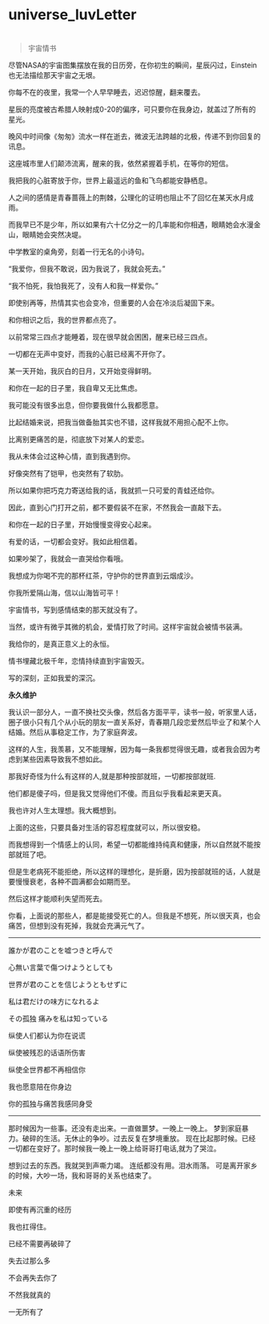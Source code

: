 # universe_luvLetter
# 
> 宇宙情书

尽管NASA的宇宙图集摆放在我的日历旁，在你初生的瞬间，星辰闪过，Einstein也无法描绘那天宇宙之无垠。

你每不在的夜里，我常一个人早早睡去，迟迟惊醒，翻来覆去。

星辰的亮度被古希腊人映射成0-20的偏序，可只要你在我身边，就盖过了所有的星光。

晚风中时间像《匆匆》流水一样在逝去，微波无法跨越的北极，传递不到你回复的讯息。

这座城市里人们颠沛流离，醒来的我，依然紧握着手机，在等你的短信。

我把我的心脏寄放于你，世界上最遥远的鱼和飞鸟都能安静栖息。

人之间的感情是青春蔷薇上的荆棘，公理化的证明也阻止不了回忆在某天水月成雨。

而我早已不是少年，所以如果有六十亿分之一的几率能和你相遇，眼睛她会水漫金山，眼睛她会突然决堤。

中学教室的桌角旁，刻着一行无名的小诗句。

“我爱你，但我不敢说，因为我说了，我就会死去。”

“我不怕死，我怕我死了，没有人和我一样爱你。”

即使别再等，热情其实也会变冷，但重要的人会在冷淡后凝固下来。

和你相识之后，我的世界都点亮了。

以前常常三四点才能睡着，现在很早就会困困，醒来已经三四点。

一切都在无声中变好，而我的心脏已经离不开你了。

某一天开始，我灰白的日月，又开始变得鲜明。

和你在一起的日子里，我自卑又无比焦虑。

我可能没有很多出息，但你要我做什么我都愿意。

比起结婚来说，把我当做备胎其实也不错，这样我就不用担心配不上你。

比离别更痛苦的是，彻底放下对某人的爱恋。

我从未体会过这种心情，直到我遇到你。

好像突然有了铠甲，也突然有了软肋。

所以如果你把巧克力寄送给我的话，我就抓一只可爱的青蛙还给你。

因此，直到心门打开之前，都不要假装不在家，不然我会一直敲下去。

和你在一起的日子里，开始慢慢变得安心起来。

有爱的话，一切都会变好。我如此相信着。

如果吵架了，我就会一直哭给你看哦。

我想成为你喝不完的那杯红茶，守护你的世界直到云烟成沙。

你我所爱隔山海，信以山海皆可平！

宇宙情书，写到感情结束的那天就没有了。

当然，或许有微乎其微的机会，爱情打败了时间。这样宇宙就会被情书装满。

我给你的，是真正意义上的永恒。

情书埋藏北极千年，恋情持续直到宇宙毁灭。

写的深刻，正如我爱的深沉。

**永久维护**



我认识一部分人，一直不换社交头像，然后各方面平平，读书一般，听家里人话，圈子很小只有几个从小玩的朋友一直关系好，青春期几段恋爱然后毕业了和某个人结婚。然后从事稳定工作，为了家庭奔波。

这样的人生，我羡慕，又不能理解，因为每一条我都觉得很无趣，或者我会因为考虑到某些因素导致我不想如此。

那我好奇怪为什么有这样的人,就是那种按部就班，一切都按部就班.

他们都是傻子吗，但是我又觉得他们不傻。而且似乎我看起来更天真。

我也许对人生太理想。我大概想到。

上面的这些，只要具备对生活的容忍程度就可以，所以很安稳。

而我想得到一个情感上的认同，希望一切都能维持纯真和健康，所以自然就不能按部就班了吧。

但是生老病死不能拒绝，所以这样的理想化，是折磨，因为按部就班的话，人就是要慢慢衰老，各种不圆满都会如期而至。

然后这样才能顺利失望而死去。

你看，上面说的那些人，都是能接受死亡的人。但我是不想死，所以很天真，也会痛苦，但想到没有死掉，我就会充满元气了。

****

誰かが君のことを嘘つきと呼んで

心無い言葉で傷つけようとしても

世界が君のことを信じようともせずに

私は君だけの味方になれるよ

その孤独 痛みを私は知っている

纵使人们都认为你在说谎

纵使被残忍的话语所伤害

纵使全世界都不再相信你

我也愿意陪在你身边

你的孤独与痛苦我感同身受
****

那时候因为一些事。还没有走出来。一直做噩梦。一晚上一晚上。
梦到家庭暴力。破碎的生活。无休止的争吵。过去反复在梦境重放。
现在比起那时候。已经一切都在变好了。那时候我一晚上一晚上给哥哥打电话,就为了哭泣。

想到过去的东西。我就哭到声嘶力竭。
连纸都没有用。泪水雨落。
可是离开家乡的时候，大吵一场，我和哥哥的关系也结束了。


未来

即使有再沉重的经历

我也扛得住。

已经不需要再破碎了

失去过那么多

不会再失去你了

不然我就真的

一无所有了
